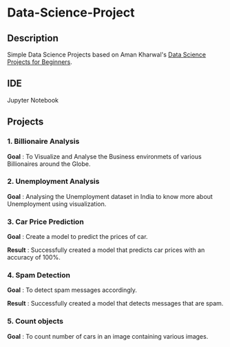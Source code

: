 # Data-Science-Project
## Description
Simple Data Science Projects based on Aman Kharwal's [Data Science Projects for Beginners](https://amankharwal.medium.com/130-machine-learning-projects-solved-and-explained-605d188fb392).

## IDE
Jupyter Notebook
## Projects

### 1. Billionaire Analysis
**Goal** : To Visualize and Analyse the Business environmets of various Billionaires around the Globe.

### 2. Unemployment Analysis
**Goal** : Analysing the Unemployment dataset in India to know more about Unemployment using visualization.

### 3. Car Price Prediction 
**Goal** : Create a model to predict the prices of car.

**Result** : Successfully created a model that predicts car prices with an accuracy of 100%. 
### 4. Spam Detection
**Goal** : To detect spam messages accordingly.

**Result** : Successfully created a model that detects messages that are spam.
### 5. Count objects
**Goal** : To count number of cars in an image containing various images.

